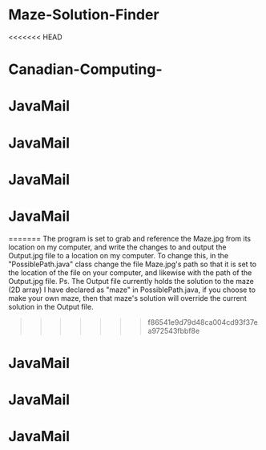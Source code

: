 # Maze-Solution-Finder
<<<<<<< HEAD
# Canadian-Computing-
# JavaMail
# JavaMail
# JavaMail
# JavaMail
=======
The program is set to grab and reference the Maze.jpg from its location on my computer, and write the changes to and output the Output.jpg file to a location on my computer. To change this, in the "PossiblePath.java" class change the file Maze.jpg's path so that it is set to the location of the file on your computer, and likewise with the path of the Output.jpg file. Ps. The Output file currently holds the solution to the maze (2D array) I have declared as "maze" in PossiblePath.java, if you choose to make your own maze, then that maze's solution will override the current solution in the Output file.
>>>>>>> f86541e9d79d48ca004cd93f37ea972543fbbf8e
# JavaMail
# JavaMail
# JavaMail
